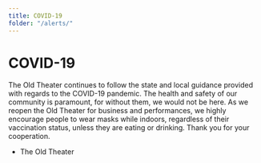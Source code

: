 ```yaml
---
title: COVID-19
folder: "/alerts/"
---
```


# COVID-19

The Old Theater continues to follow the state and local guidance provided with regards to the COVID-19 pandemic.  The health and safety of our community is paramount, for without them, we would not be here.  As we reopen the Old Theater for business and performances, we highly encourage people to wear masks while indoors, regardless of their vaccination status, unless they are eating or drinking.  Thank you for your cooperation. 

- The Old Theater
